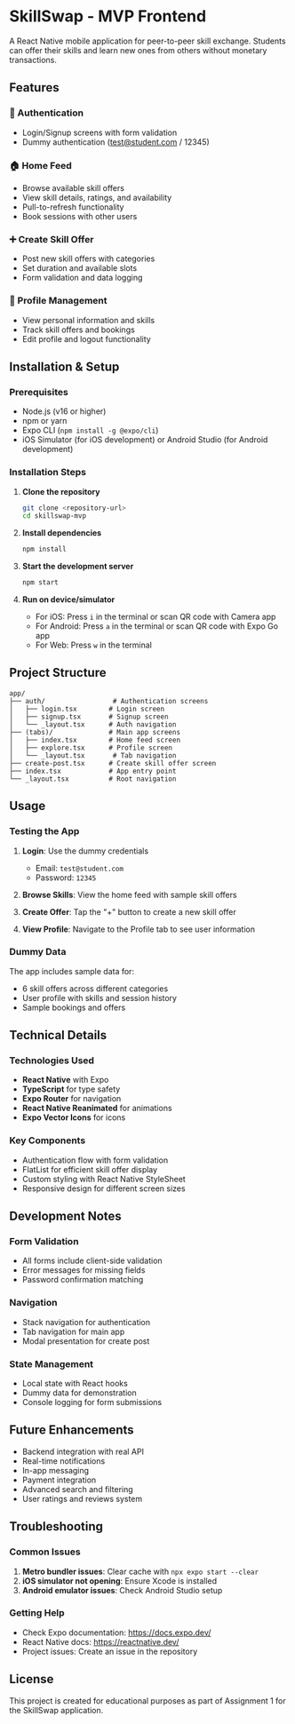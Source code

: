 # SkillSwap - MVP Frontend

A React Native mobile application for peer-to-peer skill exchange. Students can offer their skills and learn new ones from others without monetary transactions.

## Features

### 🔐 Authentication
- Login/Signup screens with form validation
- Dummy authentication (test@student.com / 12345)

### 🏠 Home Feed
- Browse available skill offers
- View skill details, ratings, and availability
- Pull-to-refresh functionality
- Book sessions with other users

### ➕ Create Skill Offer
- Post new skill offers with categories
- Set duration and available slots
- Form validation and data logging

### 👤 Profile Management
- View personal information and skills
- Track skill offers and bookings
- Edit profile and logout functionality

## Installation & Setup

### Prerequisites
- Node.js (v16 or higher)
- npm or yarn
- Expo CLI (`npm install -g @expo/cli`)
- iOS Simulator (for iOS development) or Android Studio (for Android development)

### Installation Steps

1. **Clone the repository**
   ```bash
   git clone <repository-url>
   cd skillswap-mvp
   ```

2. **Install dependencies**
   ```bash
   npm install
   ```

3. **Start the development server**
   ```bash
   npm start
   ```

4. **Run on device/simulator**
   - For iOS: Press `i` in the terminal or scan QR code with Camera app
   - For Android: Press `a` in the terminal or scan QR code with Expo Go app
   - For Web: Press `w` in the terminal

## Project Structure

```
app/
├── auth/                 # Authentication screens
│   ├── login.tsx        # Login screen
│   ├── signup.tsx       # Signup screen
│   └── _layout.tsx      # Auth navigation
├── (tabs)/              # Main app screens
│   ├── index.tsx        # Home feed screen
│   ├── explore.tsx      # Profile screen
│   └── _layout.tsx       # Tab navigation
├── create-post.tsx      # Create skill offer screen
├── index.tsx            # App entry point
└── _layout.tsx          # Root navigation
```

## Usage

### Testing the App

1. **Login**: Use the dummy credentials
   - Email: `test@student.com`
   - Password: `12345`

2. **Browse Skills**: View the home feed with sample skill offers

3. **Create Offer**: Tap the "+" button to create a new skill offer

4. **View Profile**: Navigate to the Profile tab to see user information

### Dummy Data

The app includes sample data for:
- 6 skill offers across different categories
- User profile with skills and session history
- Sample bookings and offers

## Technical Details

### Technologies Used
- **React Native** with Expo
- **TypeScript** for type safety
- **Expo Router** for navigation
- **React Native Reanimated** for animations
- **Expo Vector Icons** for icons

### Key Components
- Authentication flow with form validation
- FlatList for efficient skill offer display
- Custom styling with React Native StyleSheet
- Responsive design for different screen sizes

## Development Notes

### Form Validation
- All forms include client-side validation
- Error messages for missing fields
- Password confirmation matching

### Navigation
- Stack navigation for authentication
- Tab navigation for main app
- Modal presentation for create post

### State Management
- Local state with React hooks
- Dummy data for demonstration
- Console logging for form submissions

## Future Enhancements

- Backend integration with real API
- Real-time notifications
- In-app messaging
- Payment integration
- Advanced search and filtering
- User ratings and reviews system

## Troubleshooting

### Common Issues

1. **Metro bundler issues**: Clear cache with `npx expo start --clear`
2. **iOS simulator not opening**: Ensure Xcode is installed
3. **Android emulator issues**: Check Android Studio setup

### Getting Help

- Check Expo documentation: https://docs.expo.dev/
- React Native docs: https://reactnative.dev/
- Project issues: Create an issue in the repository

## License

This project is created for educational purposes as part of Assignment 1 for the SkillSwap application.